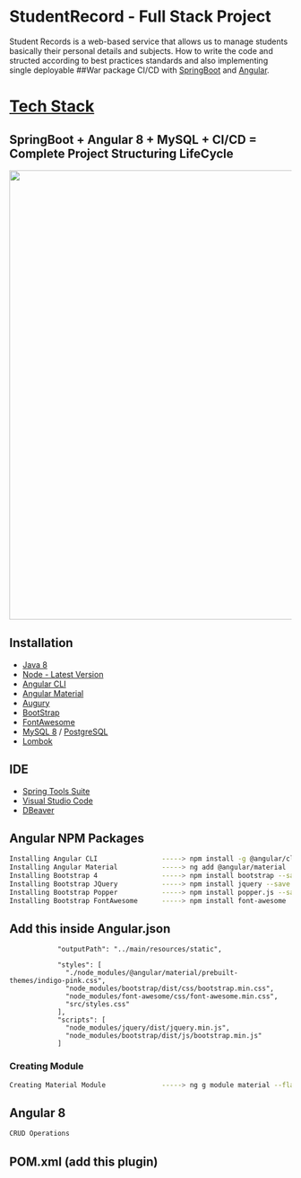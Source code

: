 # StudentRecord - Full Stack Project
Student Records is a web-based service that allows us to manage students basically their personal details and subjects. 
How to write the code and structed according to best practices standards and also implementing single deployable ##War package CI/CD with [SpringBoot](https://spring.io/) and [Angular](https://angular.io/).
 
# [Tech Stack](https://github.com/Only1Ryu/StudentRecord/blob/master/img.png)
## SpringBoot + Angular 8 + MySQL + CI/CD = Complete Project Structuring LifeCycle 
<p align="center">
<img width="800px"  src="https://github.com/Only1Ryu/StudentRecord/blob/master/Untitledn.png">
</p>

## Installation

* [Java 8](https://www.oracle.com/technetwork/java/javase/downloads/jdk8-downloads-2133151.html)
* [Node - Latest Version](https://nodejs.org/en/)
* [Angular CLI](https://cli.angular.io/)
* [Angular Material](https://material.angular.io/)
* [Augury](https://augury.rangle.io/)
* [BootStrap](https://getbootstrap.com/)
* [FontAwesome](https://fontawesome.com/)
* [MySQL 8](https://www.mysql.com/) / [PostgreSQL](https://www.postgresql.org/)
* [Lombok](https://projectlombok.org/)


## IDE 

* [Spring Tools Suite](https://spring.io/tools)
* [Visual Studio Code](https://code.visualstudio.com/)
* [DBeaver](https://dbeaver.io/)


## Angular NPM Packages
```bash
Installing Angular CLI                -----> npm install -g @angular/cli
Installing Angular Material           -----> ng add @angular/material
Installing Bootstrap 4                -----> npm install bootstrap --save
Installing Bootstrap JQuery           -----> npm install jquery --save
Installing Bootstrap Popper           -----> npm install popper.js --save
Installing Bootstrap FontAwesome      -----> npm install font-awesome 
```

## Add this inside Angular.json

```
            "outputPath": "../main/resources/static",
```

```
            "styles": [
              "./node_modules/@angular/material/prebuilt-themes/indigo-pink.css",
              "node_modules/bootstrap/dist/css/bootstrap.min.css",
              "node_modules/font-awesome/css/font-awesome.min.css",
              "src/styles.css"
            ],
            "scripts": [
              "node_modules/jquery/dist/jquery.min.js",
              "node_modules/bootstrap/dist/js/bootstrap.min.js"
            ]
```

### Creating Module

```bash
Creating Material Module              -----> ng g module material --flat
```

## Angular 8 
```bash
CRUD Operations
```

## POM.xml (add this plugin)
```bash


